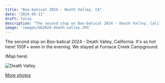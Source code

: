 ```yaml
---
title: "Boo-batical 2024 - Death Valley, CA"
date: "2024-05-11"
draft: false
description: "The second stop on Boo-batical 2024 - Death Valley, California. It's so hot here! 100F+ even in the evening. We stayed at Furnace Creek Campground."
image: 'images/bb2024-death-valley.JPG'
---
```


The second stop on Boo-batical 2024 - Death Valley, California. It's so hot here! 100F+ even in the evening. We stayed at Furnace Creek Campground.

(Map here)

![Death Valley](/images/bb2024-death-valley.JPG)

[More photos](https://photos.app.goo.gl/zCC2MsBgEQ4KQjYC8)
